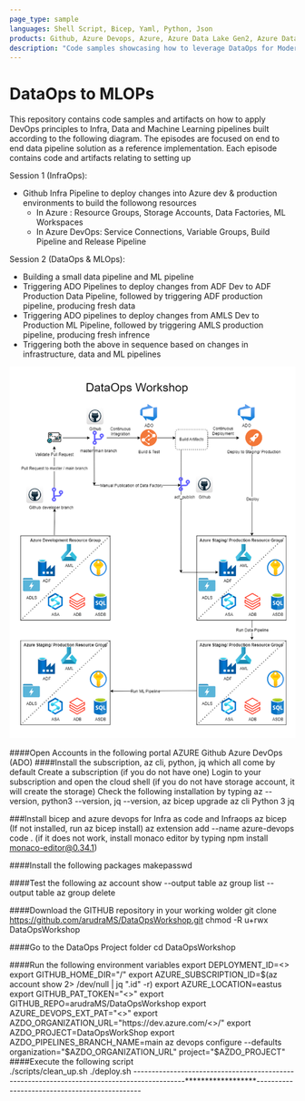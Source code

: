```yaml
---
page_type: sample
languages: Shell Script, Bicep, Yaml, Python, Json
products: Github, Azure Devops, Azure, Azure Data Lake Gen2, Azure Data Factory, Azure Ml Studio
description: "Code samples showcasing how to leverage DataOps for Modern Data Estate"
---
```


# DataOps to MLOPs

This repository contains code samples and artifacts on how to apply DevOps principles to Infra, Data and Machine Learning pipelines built according to the following diagram. The episodes are focused on end to end data pipeline solution as a reference implementation. Each episode contains code and artifacts relating to setting up

Session 1 (InfraOps):
- Github Infra Pipeline to deploy changes into Azure dev & production environments to build the followong resources
    * In Azure : Resource Groups, Storage Accounts, Data Factories, ML Workspaces
    * In Azure DevOps: Service Connections, Variable Groups, Build Pipeline and Release Pipeline

Session 2 (DataOps & MLOps):
- Building a small data pipeline and ML pipeline
- Triggering ADO Pipelines to deploy changes from ADF Dev to ADF Production Data Pipeline, followed by triggering ADF production pipeline, producing fresh data
- Triggering ADO pipelines to deploy changes from AMLS Dev to Production ML Pipeline, followed by triggering AMLS production pipeline, producing fresh infrence
- Triggering both the above in sequence based on changes in infrastructure, data and ML pipelines

![Architecture](docs/images/DataOpsWorkShop-Episode4.png?raw=true "Architecture")


####Open Accounts in the following portal
AZURE
Github
Azure DevOps (ADO)
####Install the subscription, az cli,  python, jq which all come by default
Create a subscription (if you do not have one)
Login to your subscription and open the cloud shell (if you do not have storage account, it will create the storage)
Check the following installation by typing az --version, python3 --version, jq --version, az bicep upgrade
az cli
Python 3
jq

###Install bicep and azure devops for Infra as code and Infraops
az bicep (If not installed, run az bicep install)
az extension add --name azure-devops
code . (if it does not work, install monaco editor by typing npm install monaco-editor@0.34.1)

####Install the following packages
makepasswd

####Test the following
az account show --output table
az group list --output table
az group delete 

####Download the GITHUB repository in your working wolder
git clone https://github.com/arudraMS/DataOpsWorkshop.git
chmod -R u+rwx DataOpsWorkshop

####Go to the DataOps Project folder
cd DataOpsWorkshop

####Run the following environment variables
export DEPLOYMENT_ID=<>
export GITHUB_HOME_DIR="/"
export AZURE_SUBSCRIPTION_ID=$(az account show 2> /dev/null | jq ".id" -r)
export AZURE_LOCATION=eastus
export GITHUB_PAT_TOKEN="<>"
export GITHUB_REPO=arudraMS/DataOpsWorkshop
export AZURE_DEVOPS_EXT_PAT="<>"
export AZDO_ORGANIZATION_URL="https://dev.azure.com/<>/"
export AZDO_PROJECT=DataOpsWorkShop
export AZDO_PIPELINES_BRANCH_NAME=main
az devops configure --defaults organization="$AZDO_ORGANIZATION_URL" project="$AZDO_PROJECT"		
####Execute the following script	
./scripts/clean_up.sh
./deploy.sh
--------------------------------------------------------------------------------------------******************----------------------------------------------
